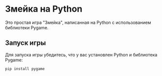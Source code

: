 # Змейка на Python

Это простая игра "Змейка", написанная на Python с использованием библиотеки Pygame.

## Запуск игры

Для запуска игры убедитесь, что у вас установлен Python и библиотека Pygame:

```bash
pip install pygame
